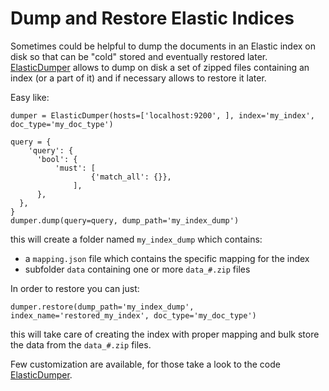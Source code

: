# Dump and Restore Elastic Indices

Sometimes could be helpful to dump the documents in an Elastic index on disk so that can be "cold" stored and eventually restored later. [ElasticDumper](https://github.com/pierluigi-failla/elastic_dumper/blob/master/dumper.py) allows to dump on disk a set of zipped files containing an index (or a part of it) and if necessary allows to restore it later.

Easy like:

    dumper = ElasticDumper(hosts=['localhost:9200', ], index='my_index', doc_type='my_doc_type')
  
    query = {
        'query': {
          'bool': {
              'must': [
                      {'match_all': {}},
                  ],
          },
      },
    }
    dumper.dump(query=query, dump_path='my_index_dump')
  
this will create a folder named `my_index_dump` which contains:
  - a `mapping.json` file which contains the specific mapping for the index 
  - subfolder `data` containing one or more `data_#.zip` files
  
In order to restore you can just:

    dumper.restore(dump_path='my_index_dump', index_name='restored_my_index', doc_type='my_doc_type')
    
this will take care of creating the index with proper mapping and bulk store the data from the `data_#.zip` files.

Few customization are available, for those take a look to the code [ElasticDumper](https://github.com/pierluigi-failla/elastic_dumper/blob/master/dumper.py).
